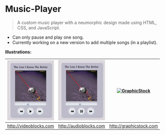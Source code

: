 # Music-Player

> A custom music player with a neumorphic design made using HTML, CSS, and JavaScript.
- Can only pause and play one song.
- Currently working on a new version to add multiple songs (in a playlist).

**Illustrations:**

| [![Paused](https://github.com/AnselZeng/Music-Player/blob/master/Paused.png)](http://videoblocks.com)  | [![Playing](https://github.com/AnselZeng/Music-Player/blob/master/Playing.png)](http://audioblocks.com) | [![GraphicStock](http://www.graphicstock.com/images/logo.jpg)](http://graphicstock.com) |
|:---:|:---:|:---:|
| http://videoblocks.com | http://audioblocks.com | http://graphicstock.com |
